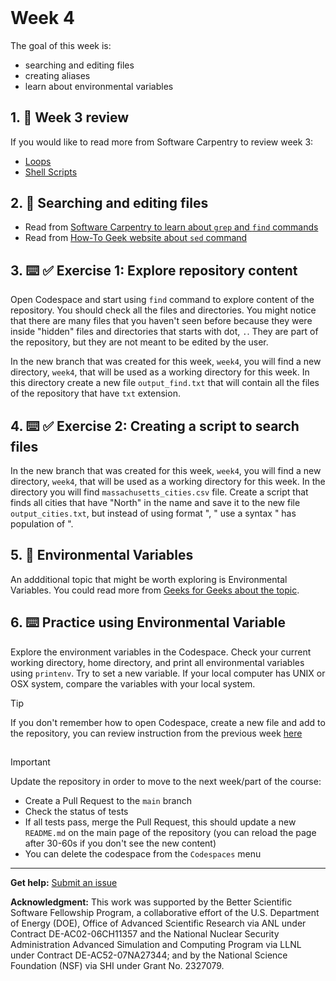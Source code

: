 <header>

<!--
  <<< Author notes: Course header >>>
  Read <https://skills.github.com/quickstart> for more information about how to build courses using this template.
  Include a 1280×640 image, course name in sentence case, and a concise description in emphasis.
  In your repository settings: enable template repository, add your 1280×640 social image, auto delete head branches.
  Next to "About", add description & tags; disable releases, packages, & environments.
  Add your open source license, GitHub uses the MIT license.
-->

</header>

<!--
  <<< Author notes: Step 4 >>>
  Start this step by acknowledging the previous step.
  Define terms and link to docs.github.com.
  TBD-step-4-notes.
-->

# Week 4

The goal of this week is:
- searching and editing files
- creating aliases
- learn about environmental variables

## 1. :book: Week 3 review
If you would like to read more from Software Carpentry to review week 3:
- [Loops](https://swcarpentry.github.io/shell-novice/05-loop.html)
- [Shell Scripts](https://swcarpentry.github.io/shell-novice/06-script.html)


## 2. :book: Searching and editing files
- Read from [Software Carpentry to learn about `grep` and `find` commands](https://swcarpentry.github.io/shell-novice/07-find.html)
- Read from [How-To Geek website about `sed` command](https://www.howtogeek.com/666395/how-to-use-the-sed-command-on-linux/)

## 3. :keyboard: :white_check_mark: Exercise 1: Explore repository content

Open Codespace and start using `find` command to explore content of the repository. You should check all the files and directories. You might notice that there are many files that you haven't seen before because they were inside "hidden" files and directories that starts with dot, `.`. They are part of the repository, but they are not meant to be edited by the user.

In the new branch that was created for this week, `week4`, you will find a new directory, `week4`, that will be used as a working directory for this week. In this directory create a new file `output_find.txt` that will contain all the files of the repository that have `txt` extension.  


## 4. :keyboard: :white_check_mark: Exercise 2: Creating a script to search files

In the new branch that was created for this week, `week4`, you will find a new directory, `week4`, that will be used as a working directory for this week. In the directory you will find `massachusetts_cities.csv` file.
Create a script that finds all cities that have "North" in the name and save it to the new file `output_cities.txt`, but instead of using format "<City>, <Population>" use a syntax "<City> has population of <Population>".

## 5. :book: Environmental Variables

An addditional topic that might be worth exploring is Environmental Variables. 
You could read more from [Geeks for Geeks about the topic](https://www.geeksforgeeks.org/environment-variables-in-linux-unix/).

## 6. :keyboard: Practice using Environmental Variable

Explore the environment variables in the Codespace. Check your current working directory, home directory, and print all environmental variables using `printenv`. Try to set a new variable.
If your local computer has UNIX or OSX system, compare the variables with your local system.

> [!TIP]
> If you don't remember how to open Codespace, create a new file and add to the repository, you can review instruction from the previous week [here](../week1/README.md)

##

> [!IMPORTANT]
> Update the repository in  order to move to the next week/part of the course:
>  - Create a Pull Request to the `main` branch
>  - Check the status of tests
>  - If all tests pass, merge the Pull Request, this should update a new `README.md` on the main page of the repository (you can reload the page after 30-60s if you don't see the new content)
>  - You can delete the codespace from the `Codespaces` menu

<footer>

<!--
  <<< Author notes: Footer >>>
  Add a link to get support, GitHub status page, code of conduct, license link.
-->

---

**Get help:** [Submit an issue](https://github.com/scientific-software-lessons/shell/issues)

**Acknowledgment:** This work was supported by the Better Scientific Software Fellowship Program, a collaborative effort of the U.S. Department of Energy (DOE), Office of Advanced Scientific Research via ANL under Contract DE-AC02-06CH11357 and the National Nuclear Security Administration Advanced Simulation and Computing Program via LLNL under Contract DE-AC52-07NA27344; and by the National Science Foundation (NSF) via SHI under Grant No. 2327079.

</footer>
